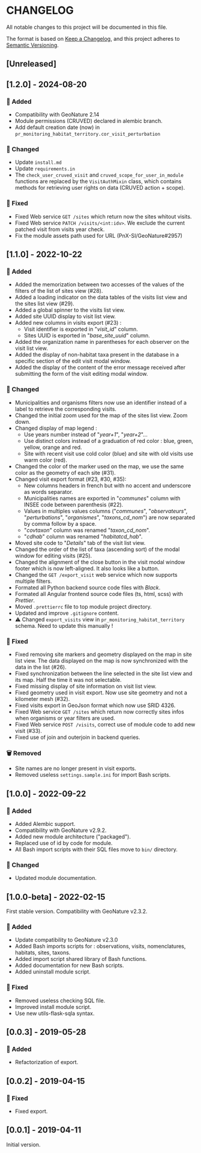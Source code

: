 # CHANGELOG

All notable changes to this project will be documented in this file.

The format is based on [Keep a Changelog](https://keepachangelog.com/en/1.0.0/),
and this project adheres to [Semantic Versioning](https://semver.org/spec/v2.0.0.html).

## [Unreleased]

## [1.2.0] - 2024-08-20

### 🚀 Added

- Compatibility with GeoNature 2.14
- Module permissions (CRUVED) declared in alembic branch.
- Add default creation date (now) in `pr_monitoring_habitat_territory.cor_visit_perturbation`

### 🔄 Changed

- Update `install.md`
- Update `requirements.in`
- The `check_user_cruved_visit` and `cruved_scope_for_user_in_module` functions are replaced by the `VisitAuthMixin` class, which contains methods for retrieving user rights on data (CRUVED action + scope).

### 🐛 Fixed

- Fixed Web service `GET /sites` which return now the sites whitout visits.
- Fixed Web service `PATCH /visits/<int:idv>`. We exclude the current patched visit from visits year check.
- Fix the module assets path used for URL (PnX-SI/GeoNature#2957)

## [1.1.0] - 2022-10-22

### 🚀 Added

- Added the memorization between two accesses of the values ​​of the filters of the list of sites view (#28).
- Added a loading indicator on the data tables of the visits list view and the sites list view (#29).
- Added a global spinner to the visits list view.
- Added site UUID display to visit list view.
- Added new columns in visits export (#23) :
  - Visit identifier is exported in "_visit_id_" column.
  - Sites UUID is exported in "_base_site_uuid_" column.
- Added the organization name in parentheses for each observer on the visit list view.
- Added the display of non-habitat taxa present in the database in
  a specific section of the edit visit modal window.
- Added the display of the content of the error message received after submitting
  the form of the visit editing modal window.

### 🔄 Changed

- Municipalities and organisms filters now use an identifier instead of a
  label to retrieve the corresponding visits.
- Changed the initial zoom used for the map of the sites list view. Zoom down.
- Changed display of map legend :
  - Use years number instead of "_year+1_", "_year+2_"...
  - Use distinct colors instead of a graduation of red color : blue, green, yellow, orange and red.
  - Site with recent visit use cold color (blue) and site with old visits use warm color (red).
- Changed the color of the marker used on the map, we use the same color as the geometry of each site (#31).
- Changed visit export format (#23, #30, #35):
  - New columns headers in french but with no accent and underscore as words separator.
  - Municipalities names are exported in "_communes_" column with INSEE code between parenthesis (#22).
  - Values in multiples values columns ("_communes_", "_observateurs_",
    "_perturbations_", "_organismes_", "_taxons_cd_nom_") are now separated by comma follow by a space.
  - "_covtaxon_" column was renamed "_taxon_cd_nom_".
  - "_cdhab_" column was renamed "_habitat*cd_hab*_".
- Moved site code to "_Details_" tab of the visit list view.
- Changed the order of the list of taxa (ascending sort) of the modal window for editing visits (#25).
- Changed the alignment of the close button in the visit modal window footer which is now left-aligned.
  It also looks like a button.
- Changed the `GET /export_visit` web service which now supports multiple filters.
- Formated all Python backend source code files with _Black_.
- Formated all Angular frontend source code files (ts, html, scss) with _Prettier_.
- Moved `.prettierrc` file to top module project directory.
- Updated and improve `.gitignore` content.
- ⚠️ Changed `export_visits` view in `pr_monitoring_habitat_territory` schema. Need to update this manually !

### 🐛 Fixed

- Fixed removing site markers and geometry displayed on the map in site list view.
  The data displayed on the map is now synchronized with the data in the list (#26).
- Fixed synchronization between the line selected in the site list view and its map.
  Half the time it was not selectable.
- Fixed missing display of site information on visit list view.
- Fixed geometry used in visit export. Now use site geometry and not a kilometer mesh (#32).
- Fixed visits export in GeoJson format which now use SRID 4326.
- Fixed Web service `GET /sites` which return now correctly sites infos when organisms or year filters are used.
- Fixed Web service `POST /visits`, correct use of module code to add new visit (#33).
- Fixed use of join and outerjoin in backend queries.

### 🗑 Removed

- Site names are no longer present in visit exports.
- Removed useless `settings.sample.ini` for import Bash scripts.

## [1.0.0] - 2022-09-22

### 🚀 Added

- Added Alembic support.
- Compatibility with GeoNature v2.9.2.
- Added new module architecture ("packaged").
- Replaced use of id by code for module.
- All Bash import scripts with their SQL files move to `bin/` directory.

### 🔄 Changed

- Updated module documentation.

## [1.0.0-beta] - 2022-02-15

First stable version. Compatibility with GeoNature v2.3.2.

### 🚀 Added

- Update compatibility to GeoNature v2.3.0
- Added Bash imports scripts for : observations, visits, nomenclatures, habitats, sites, taxons.
- Added import script shared library of Bash functions.
- Added documentation for new Bash scripts.
- Added uninstall module script.

### 🐛 Fixed

- Removed useless checking SQL file.
- Improved install module script.
- Use new utils-flask-sqla syntax.

## [0.0.3] - 2019-05-28

### 🚀 Added

- Refactorization of export.

## [0.0.2] - 2019-04-15

### 🐛 Fixed

- Fixed export.

## [0.0.1] - 2019-04-11

Initial version.
